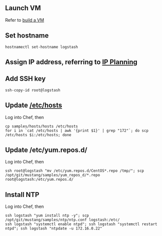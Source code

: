 ## Launch VM

Refer to [build a VM](BuildAnImage.markdown)

## Set hostname

	hostnamectl set-hostname logstash

## Assign IP address, referring to [IP Planning](IPPlanning.markdown)

## Add SSH key

	ssh-copy-id root@logstash

## Update [/etc/hosts](/samples/hosts/hosts)

Log into Chef, then

	cp samples/hosts/hosts /etc/hosts
	for i in `cat /etc/hosts | awk '{print $1}' | grep "172"`; do scp /etc/hosts $i:/etc/hosts; done 

## Update /etc/yum.repos.d/

Log into Chef, then

	ssh root@logstash "mv /etc/yum.repos.d/CentOS*.repo /tmp/"; scp /opt/git/mustang/samples/yum_repos_d/*.repo root@logstash:/etc/yum.repos.d/

## Install NTP

Log into Chef, then

	ssh logstash "yum install ntp -y"; scp /opt/git/mustang/samples/ntp/ntp.conf logstash:/etc/
	ssh logstash "systemctl enable ntpd"; ssh logstash "systemctl restart ntpd"; ssh logstash "ntpdate -u 172.16.0.22"
